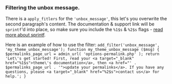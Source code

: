 
### Filtering the unbox message.

There is a `apply_fitlers` for the `'unbox_message'`, this let's you overwrite the second paragraph's content. The documentation & support link will be `sprintf`'d into place, so make sure you include the `%1$s` & `%2$s` flags - [read more about sprintf](http://php.net/manual/en/function.sprintf.php).

Here is an example of how to use the filter:
`
add_filter('unbox_message', 'my_theme_unbox_message');
function my_theme_unbox_message ($msg) {
	$permalinks_page_url = admin_url( 'options-permalink.php' );
	return 'Let\'s get started! First, read your <a target="_blank" href="%1$s">theme\'s documentation</a>, then <a href="' . $permalinks_page_url . '">update your permalinks</a>. If you have any questions, please <a target="_blank" href="%2$s">contact us</a> for help.';
}
`

